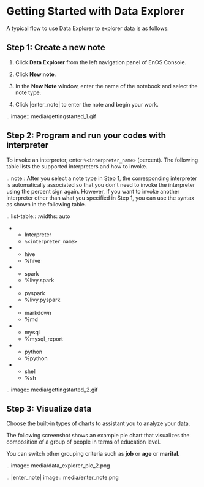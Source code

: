# Getting Started with Data Explorer

A typical flow to use Data Explorer to explorer data is as follows:

## Step 1: Create a new note

1. Click **Data Explorer** from the left navigation panel of EnOS Console.

2. Click **New note**.

3. In the **New Note** window, enter the name of the notebook and select the note type.

4. Click |enter_note| to enter the note and begin your work.

.. image:: media/gettingstarted_1.gif

## Step 2: Program and run your codes with interpreter

To invoke an interpreter, enter `%<interpreter_name>` (percent). The following table lists the supported interpreters and how to invoke.

.. note:: After you select a note type in Step 1, the corresponding interpreter is automatically associated so that you don't need to invoke the interpreter using the percent sign again. However, if you want to invoke another interpreter other than what you specified in Step 1, you can use the syntax as shown in the following table.


.. list-table::
   :widths: auto

   * - Interpreter
     - `%<interpreter_name>`
   * - hive
     - %hive
   * - spark
     - %livy.spark
   * - pyspark
     - %livy.pyspark
   * - markdown
     - %md
   * - mysql
     - %mysql_report
   * - python
     - %python
   * - shell
     - %sh

.. image:: media/gettingstarted_2.gif

## Step 3: Visualize data

Choose the built-in types of charts to assistant you to analyze your data.

The following screenshot shows an example pie chart that visualizes the composition of a group of people in terms of education level.

You can switch other grouping criteria such as **job** or **age** or **marital**.

.. image:: media/data_explorer_pic_2.png

.. |enter_note| image:: media/enter_note.png

<!--end-->
